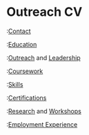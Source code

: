 # Outreach CV
:[Contact](./blocks/contact_block.md)

:[Education](./blocks/education_block.md)

:[Outreach](./blocks/outreach_block.md) and [Leadership](./blocks/leadership_block.md)

:[Coursework](./blocks/coursework_block.md)

:[Skills](./blocks/skills_block.md)

:[Certifications](./blocks/certifications_block.md)

:[Research](./blocks/research_block.md) and [Workshops](./blocks/workshops_block.md)

:[Employment Experience](./blocks/experience_block.md)
